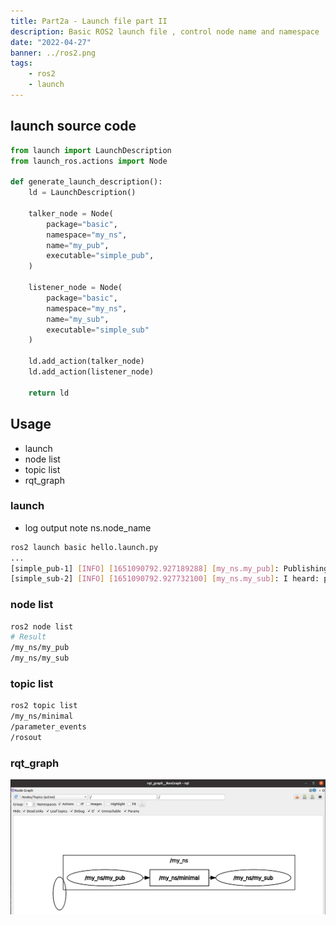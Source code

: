 ```yaml
---
title: Part2a - Launch file part II
description: Basic ROS2 launch file , control node name and namespace
date: "2022-04-27"
banner: ../ros2.png
tags:
    - ros2
    - launch
---
```


## launch source code
```python title="hello.launch.py" linenums="1" hl_lines="9 10 16 17"
from launch import LaunchDescription
from launch_ros.actions import Node

def generate_launch_description():
    ld = LaunchDescription()

    talker_node = Node(
        package="basic",
        namespace="my_ns",
        name="my_pub",
        executable="simple_pub",
    )

    listener_node = Node(
        package="basic",
        namespace="my_ns",
        name="my_sub",
        executable="simple_sub"
    )

    ld.add_action(talker_node)
    ld.add_action(listener_node)

    return ld
```

## Usage
- launch
- node list
- topic list
- rqt_graph

### launch
- log output note ns.node_name

```bash
ros2 launch basic hello.launch.py 
...
[simple_pub-1] [INFO] [1651090792.927189288] [my_ns.my_pub]: Publishing: "pub simple: 1"
[simple_sub-2] [INFO] [1651090792.927732100] [my_ns.my_sub]: I heard: pub simple: 1
```

### node list
```bash
ros2 node list
# Result
/my_ns/my_pub
/my_ns/my_sub
```

### topic list
```bash
ros2 topic list
/my_ns/minimal
/parameter_events
/rosout
```


### rqt_graph

![](images/rqt_graph.png)

